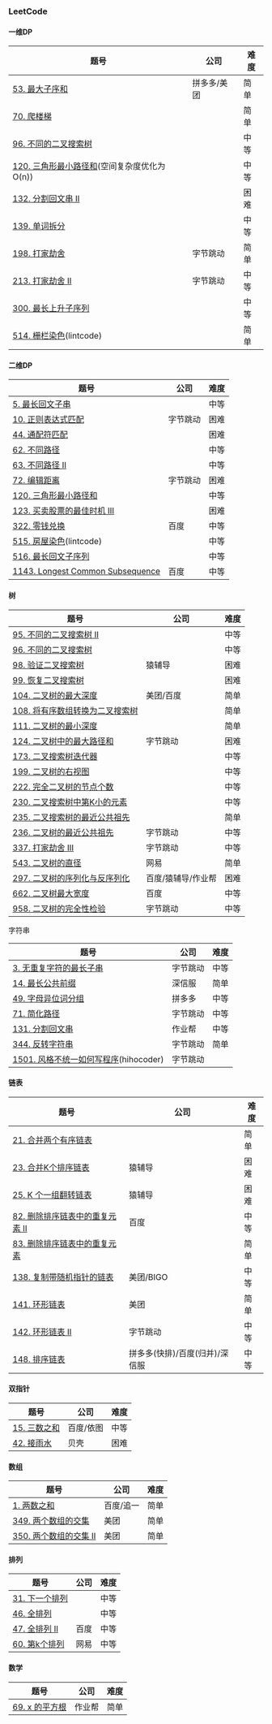 ### LeetCode

#### 一维DP

| 题号                                                         | 公司        | 难度 |
| ------------------------------------------------------------ | ----------- | ---- |
| [53. 最大子序和](https://leetcode-cn.com/problems/maximum-subarray/) | 拼多多/美团 | 简单 |
| [70. 爬楼梯](https://leetcode-cn.com/problems/climbing-stairs/) |             | 简单 |
| [96. 不同的二叉搜索树](https://leetcode-cn.com/problems/unique-binary-search-trees/) |             | 中等 |
| [120. 三角形最小路径和](https://leetcode-cn.com/problems/triangle/)(空间复杂度优化为O(n)) |             | 中等 |
| [132. 分割回文串 II](https://leetcode-cn.com/problems/palindrome-partitioning-ii/) |             | 困难 |
| [139. 单词拆分](https://leetcode-cn.com/problems/word-break/) |             | 中等 |
| [198. 打家劫舍](https://leetcode-cn.com/problems/house-robber/) | 字节跳动    | 简单 |
| [213. 打家劫舍 II](https://leetcode-cn.com/problems/house-robber-ii/) | 字节跳动    | 中等 |
| [300. 最长上升子序列](https://leetcode-cn.com/problems/longest-increasing-subsequence/) |             | 中等 |
| [514. 栅栏染色](https://www.lintcode.com/problem/paint-fence/description)(lintcode) |             | 简单 |

#### 二维DP

| 题号                                                         | 公司                                                    | 难度 |
| ------------------------------------------------------------ | ---- | ---- |
| [5. 最长回文子串](https://leetcode-cn.com/problems/longest-palindromic-substring/) |  | 中等 |
| [10. 正则表达式匹配](https://leetcode-cn.com/problems/regular-expression-matching/) | 字节跳动 | 困难 |
|[44. 通配符匹配](https://leetcode-cn.com/problems/wildcard-matching/)||困难|
| [62. 不同路径](https://leetcode-cn.com/problems/unique-paths/) |  | 中等 |
| [63. 不同路径 II](https://leetcode-cn.com/problems/unique-paths-ii/) |  | 中等 |
| [72. 编辑距离](https://leetcode-cn.com/problems/edit-distance/) | 字节跳动 | 困难 |
| [120. 三角形最小路径和](https://leetcode-cn.com/problems/triangle/) |  | 中等 |
| [123. 买卖股票的最佳时机 III](https://leetcode-cn.com/problems/best-time-to-buy-and-sell-stock-iii/) |  | 困难 |
| [322. 零钱兑换](https://leetcode-cn.com/problems/coin-change/) | 百度 | 中等 |
| [515. 房屋染色](https://www.lintcode.com/problem/paint-house/description)(lintcode) |  | 中等 |
| [516. 最长回文子序列](https://leetcode-cn.com/problems/longest-palindromic-subsequence/) |  | 中等 |
| [1143. Longest Common Subsequence](https://leetcode.com/problems/longest-common-subsequence/) | 百度 | 中等 |

#### 树

| 题号                                                         | 公司               | 难度 |
| ------------------------------------------------------------ | ------------------ | ---- |
| [95. 不同的二叉搜索树 II](https://leetcode-cn.com/problems/unique-binary-search-trees-ii/) |                    | 中等 |
| [96. 不同的二叉搜索树](https://leetcode-cn.com/problems/unique-binary-search-trees/) |                    | 中等 |
| [98. 验证二叉搜索树](https://leetcode-cn.com/problems/validate-binary-search-tree/) | 猿辅导             | 困难 |
| [99. 恢复二叉搜索树](https://leetcode-cn.com/problems/recover-binary-search-tree/) |                    | 困难 |
| [104. 二叉树的最大深度](https://leetcode-cn.com/problems/maximum-depth-of-binary-tree/) | 美团/百度          | 简单 |
| [108. 将有序数组转换为二叉搜索树](https://leetcode-cn.com/problems/convert-sorted-array-to-binary-search-tree/) |                    | 简单 |
| [111. 二叉树的最小深度](https://leetcode-cn.com/problems/minimum-depth-of-binary-tree/) |                    | 简单 |
| [124. 二叉树中的最大路径和](https://leetcode-cn.com/problems/binary-tree-maximum-path-sum/) | 字节跳动           | 困难 |
| [173. 二叉搜索树迭代器](https://leetcode-cn.com/problems/binary-search-tree-iterator/) |                    | 中等 |
| [199. 二叉树的右视图](https://leetcode-cn.com/problems/binary-tree-right-side-view/) |                    | 中等 |
| [222. 完全二叉树的节点个数](https://leetcode-cn.com/problems/count-complete-tree-nodes/) |                    | 中等 |
| [230. 二叉搜索树中第K小的元素](https://leetcode-cn.com/problems/kth-smallest-element-in-a-bst/) |                    | 中等 |
| [235. 二叉搜索树的最近公共祖先](https://leetcode-cn.com/problems/lowest-common-ancestor-of-a-binary-search-tree/) |                    | 简单 |
| [236. 二叉树的最近公共祖先](https://leetcode-cn.com/problems/lowest-common-ancestor-of-a-binary-tree/) | 字节跳动           | 中等 |
| [337. 打家劫舍 III](https://leetcode-cn.com/problems/house-robber-iii/) | 字节跳动           | 中等 |
| [543. 二叉树的直径](https://leetcode-cn.com/problems/diameter-of-binary-tree/) | 网易               | 简单 |
| [297. 二叉树的序列化与反序列化](https://leetcode-cn.com/problems/serialize-and-deserialize-binary-tree/) | 百度/猿辅导/作业帮 | 困难 |
| [662. 二叉树最大宽度](https://leetcode-cn.com/problems/maximum-width-of-binary-tree/) | 百度               | 中等 |
| [958. 二叉树的完全性检验](https://leetcode-cn.com/problems/check-completeness-of-a-binary-tree/) | 字节跳动           | 中等 |

字符串

| 题号                                                         | 公司     | 难度 |
| ------------------------------------------------------------ | -------- | ---- |
| [3. 无重复字符的最长子串](https://leetcode-cn.com/problems/longest-substring-without-repeating-characters/) | 字节跳动 | 中等 |
| [14. 最长公共前缀](https://leetcode-cn.com/problems/longest-common-prefix/) | 深信服   | 简单 |
| [49. 字母异位词分组](https://leetcode-cn.com/problems/group-anagrams/) | 拼多多   | 中等 |
| [71. 简化路径](https://leetcode-cn.com/problems/simplify-path/) | 字节跳动 | 中等 |
| [131. 分割回文串](https://leetcode-cn.com/problems/palindrome-partitioning/) | 作业帮   | 中等 |
| [344. 反转字符串](https://leetcode-cn.com/problems/reverse-string/) | 字节跳动 | 简单 |
| [1501. 风格不统一如何写程序](http://hihocoder.com/problemset/problem/1501)(hihocoder) | 字节跳动 |      |

#### 链表

| 题号                                                         | 公司                           | 难度 |
| ------------------------------------------------------------ | ------------------------------ | ---- |
| [21. 合并两个有序链表](https://leetcode-cn.com/problems/merge-two-sorted-lists/) |                                | 简单 |
| [23. 合并K个排序链表](https://leetcode-cn.com/problems/merge-k-sorted-lists/) | 猿辅导                         | 困难 |
| [25. K 个一组翻转链表](https://leetcode-cn.com/problems/reverse-nodes-in-k-group/) | 猿辅导                         | 困难 |
| [82. 删除排序链表中的重复元素 II](https://leetcode-cn.com/problems/remove-duplicates-from-sorted-list-ii/) | 百度                           | 中等 |
| [83. 删除排序链表中的重复元素](https://leetcode-cn.com/problems/remove-duplicates-from-sorted-list/) |                                | 简单 |
| [138. 复制带随机指针的链表](https://leetcode-cn.com/problems/copy-list-with-random-pointer/) | 美团/BIGO                      | 中等 |
| [141. 环形链表](https://leetcode-cn.com/problems/linked-list-cycle/) | 美团                           | 简单 |
| [142. 环形链表 II](https://leetcode-cn.com/problems/linked-list-cycle-ii/) | 字节跳动                       | 中等 |
| [148. 排序链表](https://leetcode-cn.com/problems/sort-list/) | 拼多多(快排)/百度(归并)/深信服 | 中等 |

#### 双指针

| 题号                                                         | 公司      | 难度 |
| ------------------------------------------------------------ | --------- | ---- |
| [15. 三数之和](https://leetcode-cn.com/problems/3sum/)       | 百度/依图 | 中等 |
| [42. 接雨水](https://leetcode-cn.com/problems/trapping-rain-water/) | 贝壳      | 困难 |

#### 数组

| 题号                                                         | 公司      | 难度 |
| ------------------------------------------------------------ | --------- | ---- |
| [1. 两数之和](https://leetcode-cn.com/problems/two-sum/)     | 百度/追一 | 简单 |
| [349. 两个数组的交集](https://leetcode-cn.com/problems/intersection-of-two-arrays/) | 美团      | 简单 |
| [350. 两个数组的交集 II](https://leetcode-cn.com/problems/intersection-of-two-arrays-ii/) | 美团      | 简单 |

#### 排列

| 题号                                                         | 公司 | 难度 |
| ------------------------------------------------------------ | ---- | ---- |
| [31. 下一个排列](https://leetcode-cn.com/problems/next-permutation/) |      | 中等 |
| [46. 全排列](https://leetcode-cn.com/problems/permutations/) |      | 中等 |
| [47. 全排列 II](https://leetcode-cn.com/problems/permutations-ii/) | 百度 | 中等 |
| [60. 第k个排列](https://leetcode-cn.com/problems/permutation-sequence/) | 网易 | 中等 |

#### 数学

| 题号                                                      | 公司   | 难度 |
| --------------------------------------------------------- | ------ | ---- |
| [69. x 的平方根](https://leetcode-cn.com/problems/sqrtx/) | 作业帮 | 简单 |

